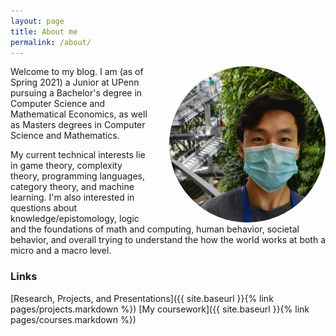 ```yaml
---
layout: page
title: About me
permalink: /about/
---
```


<img src="/images/propic.jpg" width="250px" height="250px" style="float: right; margin-left: 32px; margin-top: 0px; border-radius:50%;" />
Welcome to my blog. I am (as of Spring 2021) a Junior at UPenn pursuing a Bachelor's degree in Computer Science and Mathematical Economics, as well as Masters degrees in Computer Science and Mathematics.

My current technical interests lie in game theory, complexity theory, programming languages, category theory, and machine learning. I'm also interested in questions about knowledge/epistomology, logic and the foundations of math and computing, human behavior, societal behavior, and overall trying to understand the how the world works at both a micro and a macro level.
### Links

[Research, Projects, and Presentations]({{ site.baseurl }}{% link pages/projects.markdown %})
[My coursework]({{ site.baseurl }}{% link pages/courses.markdown %})